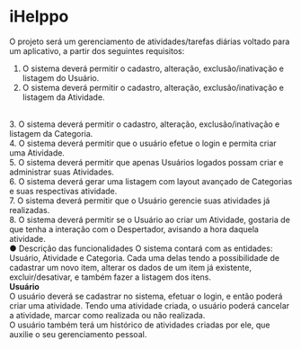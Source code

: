 # iHelppo

O projeto será um gerenciamento de atividades/tarefas diárias voltado
para um aplicativo, a partir dos seguintes requisitos:
<br>
1. O sistema deverá permitir o cadastro, alteração, exclusão/inativação e
listagem do Usuário.
2. O sistema deverá permitir o cadastro, alteração, exclusão/inativação e
listagem da Atividade.
<br>
3. O sistema deverá permitir o cadastro, alteração, exclusão/inativação e
listagem da Categoria.
<br>
4. O sistema deverá permitir que o usuário efetue o login e permita criar uma
Atividade.
<br>
5. O sistema deverá permitir que apenas Usuários logados possam criar e
administrar suas Atividades.
<br>
6. O sistema deverá gerar uma listagem com layout avançado de Categorias
e suas respectivas atividade.
<br>
7. O sistema deverá permitir que o Usuário gerencie suas atividades já
realizadas.
<br>
8. O sistema deverá permitir se o Usuário ao criar um Atividade, gostaria de
que tenha a interação com o Despertador, avisando a hora daquela
atividade.
<br>
● Descrição das funcionalidades
O sistema contará com as entidades: Usuário, Atividade e Categoria.
Cada uma delas tendo a possibilidade de cadastrar um novo item, alterar os dados de
um item já existente, excluir/desativar, e também fazer a listagem dos itens.
<br>
<b>Usuário</b>
<br>
O usuário deverá se cadastrar no sistema, efetuar o login, e então poderá criar uma
atividade. Tendo uma atividade criada, o usuário poderá cancelar a atividade,
marcar como realizada ou não realizada.
<br>
O usuário também terá um histórico de atividades criadas por ele, que auxilie o
seu gerenciamento pessoal.
